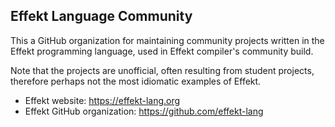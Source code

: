 ## Effekt Language Community

This a GitHub organization for maintaining community projects written in the Effekt programming language,
used in Effekt compiler's community build.

Note that the projects are unofficial, often resulting from student projects, therefore perhaps not the most idiomatic examples of Effekt.

- Effekt website: <https://effekt-lang.org>
- Effekt GitHub organization: <https://github.com/effekt-lang>
